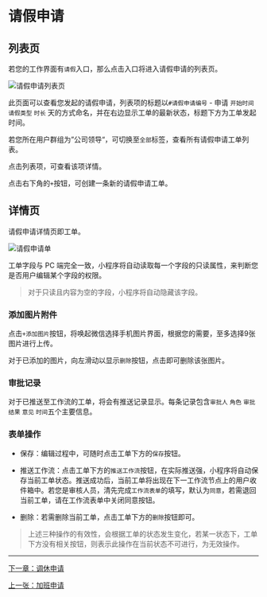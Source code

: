 # 请假申请

## 列表页

若您的工作界面有`请假`入口，那么点击入口将进入请假申请的列表页。

![请假申请列表页](https://ws3.sinaimg.cn/large/006tNc79ly1fz5kh79mpqj30u01o0myg.jpg)

此页面可以查看您发起的请假申请，列表项的标题以`#请假申请编号` - 申请 `开始时间` `请假类型` `时长` 天的方式命名，并在右边显示工单的最新状态，标题下方为工单发起时间。

若您所在用户群组为”公司领导“，可切换至`全部`标签，查看所有请假申请工单列表。

点击列表项，可查看该项详情。

点击右下角的`+`按钮，可创建一条新的请假申请工单。

## 详情页

请假申请详情页即工单。

![请假申请单](https://ws2.sinaimg.cn/large/006tNc79ly1fz5kh87gz5j30u01o0gn2.jpg)

工单字段与 PC 端完全一致，小程序将自动读取每一个字段的只读属性，来判断您是否用户编辑某个字段的权限。

> 对于只读且内容为空的字段，小程序将自动隐藏该字段。

### 添加图片附件

点击`+添加图片`按钮，将唤起微信选择手机图片界面，根据您的需要，至多选择9张图片进行上传。

对于已添加的图片，向左滑动以显示`删除`按钮，点击即可删除该张图片。

### 审批记录

对于已推送至工作流的工单，将会有推送记录显示。每条记录包含`审批人` `角色` `审批结果` `意见` `时间`五个主要信息。

### 表单操作

- 保存：编辑过程中，可随时点击工单下方的`保存`按钮。

- 推送工作流：点击工单下方的`推送工作流`按钮，在实际推送强，小程序将自动保存当前工单状态。推送成功后，当前工单将出现在下一工作流节点上的用户收件箱中。若您是审核人员，清先完成`工作流表单`的填写，默认为`同意`，若需退回当前工单，请在工作流表单中关闭同意按钮。

- 删除：若需删除当前工单，点击工单下方的`删除`按钮即可。

> 上述三种操作的有效性，会根据工单的状态发生变化，若某一状态下，工单下方没有相关按钮，则表示此操作在当前状态不可进行，为无效操作。

---

[下一章：调休申请](/days-off)

[上一张：加班申请](/overtime)

